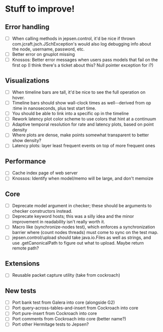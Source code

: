 # Stuff to improve!

## Error handling

- [ ] When calling methods in jepsen.control, it'd be nice if thrown
  com.jcraft.jsch.JSchException's would also log debugging info about the node,
  username, password, etc.
- [ ] Better error on gnuplot missing
- [ ] Knossos: Better error messages when users pass models that fail on the
  first op (I think there's a ticket about this? Null pointer exception for i?)

## Visualizations

- [ ] When timeline bars are tall, it'd be nice to see the full operation on
  hover.
- [ ] Timeline bars should show wall-clock times as well--derived from op :time
  in nanoseconds, plus test start time.
- [ ] You should be able to link into a specific op in the timeline
- [ ] Rework latency plot color scheme to use colors that hint at a continuum
- [ ] Adaptive temporal resolution for rate and latency plots, based on point density
- [ ] Where plots are dense, make points somewhat transparent to better show
  density?
- [ ] Latency plots: layer least frequent events on top of more frequent ones

## Performance

- [ ] Cache index page of web server
- [ ] Knossos: Identify when model/memo will be large, and don't memoize

## Core

- [ ] Deprecate model argument in checker; these should be arguments to checker
  constructors instead.
- [ ] Deprecate keyword hosts; this was a silly idea and the minor improvement
  in readability isn't really worth it.
- [ ] Macro like (synchronize-nodes test), which enforces a synchronization
  barrier where (count nodes threads) must come to sync on the test map.
- [ ] jepsen.control/upload should take java.io.Files as well as strings, and
  use .getCanonicalPath to figure out what to upload. Maybe return remote path?

## Extensions

- [ ] Reusable packet capture utility (take from cockroach)

## New tests

- [ ] Port bank test from Galera into core (alongside G2)
- [ ] Port query-across-tables-and-insert from Cockroach into core
- [ ] Port pure-insert from Cockroach into core
- [ ] Port comments from Cockroach into core (better name?)
- [ ] Port other Hermitage tests to Jepsen?
